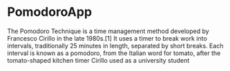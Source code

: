 # PomodoroApp

The Pomodoro Technique is a time management method developed by Francesco Cirillo in the late 1980s.[1] It uses a timer to break work into intervals, traditionally 25 minutes in length, separated by short breaks. Each interval is known as a pomodoro, from the Italian word for tomato, after the tomato-shaped kitchen timer Cirillo used as a university student
